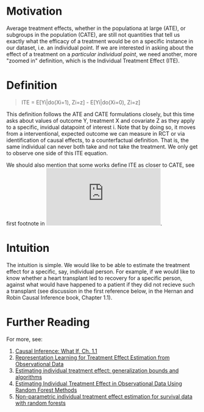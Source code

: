 Motivation
====
Average treatment effects, whether in the populationa at large (ATE), or subgroups in the population (CATE), are still not quantities that tell us exactly what the efficacy of a treatment would be on a specific instance in our dataset, i.e. an individual point. If we are interested in asking about the effect of a treatment on a *particular individual point*, we need another, more "zoomed in" definition, which is the Individual Treatment Effect (ITE).

Definition
====
>ITE = E[Yi|do(Xi=1), Zi=z] - E[Yi|do(Xi=0), Zi=z]

This definition follows the ATE and CATE formulations closely, but this time asks about values of outcome Y, treatment X and covariate Z as they apply to a specific, invidual datapoint of interest i. Note that by doing so, it moves from a interventional, expected outcome we can measure in RCT or via identification of causal effects, to a counterfactual definition. That is, the same individual can never both take and not take the treatment. We only get to observe one side of this ITE equation. 

We should also mention that some works define ITE as closer to CATE, see first footnote in ![Representation Learning for Treatment Effect
Estimation from Observational Data](https://papers.nips.cc/paper/7529-representation-learning-for-treatment-effect-estimation-from-observational-data.pdf).

Intuition
====
The intuition is simple. We would like to be able to estimate the treatment effect for a specific, say, individual person. For example, if we would like to know whether a heart transplant led to recovery for a specific person, against what would have happened to a patient if they did not recieve such a transplant (see discussion in the first reference below, in the Hernan and Robin Causal Inference book, Chapter 1.1).

Further Reading
====
For more, see:
1. [Causal Inference: What If, Ch. 1.1](https://www.hsph.harvard.edu/miguel-hernan/causal-inference-book/)
2. [Representation Learning for Treatment Effect
Estimation from Observational Data](https://papers.nips.cc/paper/7529-representation-learning-for-treatment-effect-estimation-from-observational-data.pdf)
3. [Estimating individual treatment effect: generalization bounds and algorithms](https://arxiv.org/abs/1606.03976)
4. [Estimating Individual Treatment Effect in Observational Data Using Random Forest Methods](https://amstat.tandfonline.com/doi/abs/10.1080/10618600.2017.1356325)
5. [Non-parametric individual treatment effect estimation for survival data with random forests](https://academic.oup.com/bioinformatics/article-abstract/36/2/629/5542949?redirectedFrom=fulltext)
